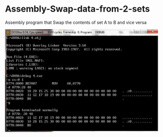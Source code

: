 # Assembly-Swap-data-from-2-sets
Assembly program that Swap the contents of set A to B and vice versa



![alt text](screenshot.jpg)
